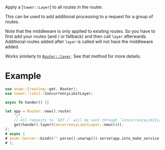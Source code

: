 Apply a [`tower::Layer`] to all routes in the router.

This can be used to add additional processing to a request for a group
of routes.

Note that the middleware is only applied to existing routes. So you have to
first add your routes (and / or fallback) and then call `layer` afterwards. Additional
routes added after `layer` is called will not have the middleware added.

Works similarly to [`Router::layer`](super::Router::layer). See that method for
more details.

# Example

```rust
use axum::{routing::get, Router};
use tower::limit::ConcurrencyLimitLayer;

async fn hander() {}

let app = Router::new().route(
    "/",
    // All requests to `GET /` will be sent through `ConcurrencyLimitLayer`
    get(hander).layer(ConcurrencyLimitLayer::new(64)),
);
# async {
# axum::Server::bind(&"".parse().unwrap()).serve(app.into_make_service()).await.unwrap();
# };
```
